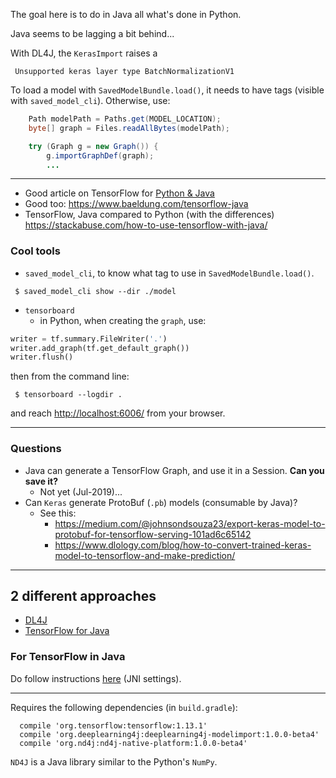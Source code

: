 The goal here is to do in Java all what's done in Python.

Java seems to be lagging a bit behind...

With DL4J, the `KerasImport` raises a 
```
 Unsupported keras layer type BatchNormalizationV1
```

To load a model with `SavedModelBundle.load()`, it needs to have tags (visible with `saved_model_cli`).
Otherwise, use:
```java
    Path modelPath = Paths.get(MODEL_LOCATION);
    byte[] graph = Files.readAllBytes(modelPath);

    try (Graph g = new Graph()) {
        g.importGraphDef(graph);
        ...
``` 

---

- Good article on TensorFlow for [Python & Java](https://medium.com/@alexkn15/tensorflow-save-model-for-use-in-java-or-c-ab351a708ee4)
- Good too: <https://www.baeldung.com/tensorflow-java>
- TensorFlow, Java compared to Python (with the differences) <https://stackabuse.com/how-to-use-tensorflow-with-java/>

### Cool tools
- `saved_model_cli`, to know what tag to use in `SavedModelBundle.load()`.
```
 $ saved_model_cli show --dir ./model
```
- `tensorboard`
    - in Python, when creating the `graph`, use:
```python
writer = tf.summary.FileWriter('.')
writer.add_graph(tf.get_default_graph())
writer.flush()
```
then from the command line:
```
 $ tensorboard --logdir .
```
and reach <http://localhost:6006/> from your browser.

---

### Questions

- Java can generate a TensorFlow Graph, and use it in a Session. **Can you save it?**
    - Not yet (Jul-2019)...
- Can `Keras` generate ProtoBuf (`.pb`) models (consumable by Java)?
    - See this: 
        - <https://medium.com/@johnsondsouza23/export-keras-model-to-protobuf-for-tensorflow-serving-101ad6c65142>
        - <https://www.dlology.com/blog/how-to-convert-trained-keras-model-to-tensorflow-and-make-prediction/>

---

## 2 different approaches
- [DL4J](https://deeplearning4j.org/)
- [TensorFlow for Java](https://www.tensorflow.org/install/lang_java)

### For TensorFlow in Java
Do follow instructions [here](https://www.tensorflow.org/install/lang_java#download) (JNI settings).

---

Requires the following dependencies (in `build.gradle`):
```
  compile 'org.tensorflow:tensorflow:1.13.1'
  compile 'org.deeplearning4j:deeplearning4j-modelimport:1.0.0-beta4'
  compile 'org.nd4j:nd4j-native-platform:1.0.0-beta4'
```

`ND4J` is a Java library similar to the Python's `NumPy`.

